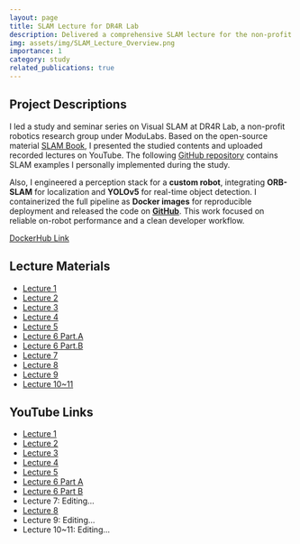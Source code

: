 ```yaml
---
layout: page
title: SLAM Lecture for DR4R Lab
description: Delivered a comprehensive SLAM lecture for the non-profit robotics research group DR4R Lab
img: assets/img/SLAM_Lecture_Overview.png
importance: 1
category: study
related_publications: true
---
```


## Project Descriptions

I led a study and seminar series on Visual SLAM at DR4R Lab, a non-profit robotics research group under ModuLabs.
Based on the open-source material [SLAM Book](https://github.com/gaoxiang12/slambook-en), I presented the studied contents and uploaded recorded lectures on YouTube.
The following [GitHub repository](https://github.com/kimh060612/DR4R-SLAM-Example) contains SLAM examples I personally implemented during the study.

Also, I engineered a perception stack for a **custom robot**, integrating **ORB-SLAM** for localization and **YOLOv5** for real-time object detection.
I containerized the full pipeline as **Docker images** for reproducible deployment and released the code on [**GitHub**](https://github.com/orgs/DR4R/repositories).
This work focused on reliable on-robot performance and a clean developer workflow.

[DockerHub Link](https://hub.docker.com/repository/docker/michaelkim0606/orbslam3_wrapper/general)

## Lecture Materials

- [Lecture 1](https://drive.google.com/file/d/1mPwtKh9h6U532If2x44FgpGwPZMAdmU4/view?usp=sharing)
- [Lecture 2](https://drive.google.com/file/d/1iiZTMmVXsLD6hYtnrr0-YekKVwIKR7zp/view?usp=sharing) 
- [Lecture 3](https://drive.google.com/file/d/1Ov97MErIBaTe_HGiYwoUBxyn890aUdae/view?usp=sharing)
- [Lecture 4](https://drive.google.com/file/d/1RQcmS16UDXWZNQbFwarUEtMaAEdwSUJB/view?usp=sharing)
- [Lecture 5](https://drive.google.com/file/d/11o6nXSgRc6WijuFGrboWkkKTlaY1H_rB/view?usp=sharing)
- [Lecture 6 Part.A](https://drive.google.com/file/d/1ws-ZJyux5eZLGoIYa3yZ_dr_sdPkE7Uc/view?usp=sharing)
- [Lecture 6 Part.B](https://drive.google.com/file/d/1PAi8OZXA6f6wVi0lfvVtYX-BQzQKx-gA/view?usp=sharing)
- [Lecture 7](https://drive.google.com/file/d/1uawpA7-PdCxdErnhFueeVCSrAHlszsWq/view?usp=sharing)
- [Lecture 8](https://drive.google.com/file/d/1lA-5aLjBAAgL7JN-G2wftfhzpA5Z6Iy-/view?usp=sharing)
- [Lecture 9](https://drive.google.com/file/d/1YPw1Ydz_zm88vso2D23OInyHs2eUUgHE/view?usp=sharing) 
- [Lecture 10~11](https://drive.google.com/file/d/12IefmT9xPUj1lE3zg-0sGC4IGbMK1hN4/view?usp=sharing) 


## YouTube Links

- [Lecture 1](https://youtu.be/eTvQXlp5EAc?si=QAOJ4bCi_G8U3Ls4)
- [Lecture 2](https://youtu.be/XYG7fItLC-s?si=AxC293DY3AUeOhAT)
- [Lecture 3](https://youtu.be/ZiCD3e4ONMs?si=a_kxyL04QXHLtUeo)
- [Lecture 4](https://youtu.be/msE5KIWjj9k?si=-uvCjjSvSGb_XkEs)
- [Lecture 5](https://youtu.be/GHcnK8Mb6_w?si=brW9ItJIqA6xhiti)
- [Lecture 6 Part A](https://youtu.be/Nn6Jfi0uS5k?si=HcP9d9Q_ebfAebiS)
- [Lecture 6 Part B](https://youtu.be/oupV81aBEss?si=EGlNHOMAa-hQN4wq)
- Lecture 7: Editing…
- [Lecture 8](https://youtu.be/DWgc6CSjRlM?si=mXeLt0zeeErp3CYF)
- Lecture 9: Editing…
- Lecture 10~11: Editing…
